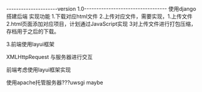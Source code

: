 ---------------------version 1.0----------------------------------
使用django搭建后端
实现功能
1.下载对应html文件
2.上传对应文件，需要实现，1.上传文件 2.html页面添加对应项目，计划通过JavaScript实现 3对上传文件进行打包压缩，存档用于之后的下载。

3.前端使用layui框架

XMLHttpRequest 与服务器进行交互


前端考虑使用layui框架实现

使用apache托管服务器???uwsgi maybe
